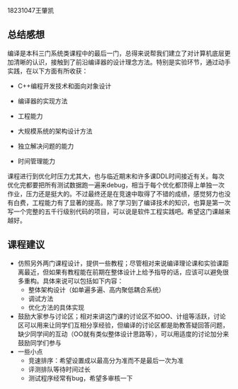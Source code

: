 

18231047王肇凯



## 总结感想

编译是本科三门系统类课程中的最后一门，总得来说帮我们建立了对计算机底层更加清晰的认识，接触到了前沿编译器的设计理念方法。特别是实验环节，通过动手实践，在以下方面有所收获：

* C++编程开发技术和面向对象设计
* 编译器的实现方法
* 工程能力
* 大规模系统的架构设计方法

* 独立解决问题的能力

* 时间管理能力

课程进行到优化时压力尤其大，也与临近期末和许多课DDL时间接近有关。每次优化完都要把所有测试数据跑一遍来debug，相当于每个优化都顶得上单独一次作业，压力还是挺大的。不过最终还是在竞速中取得了不错的成绩，感觉努力也没有白费，工程能力有了显著的提高。除了学习到了编译技术的知识，也算是第一次写一个完整的五千行级别代码的项目，可以说是软件工程实践吧。希望这门课越来越好。



## 课程建议

* 仿照另外两门课程设计，提供一些教程；尽管相对来说编译理论课和实验课距离最近，但如果有教程能在前期在整体设计上给予指导的话，应该可以避免很多重构。具体来说可以包括如下内容：
  * 整体架构设计（如单遍多遍、高内聚低耦合系统）
  * 调试方法
  * 优化方法的具体实现
* 鼓励大家参与讨论区；相对来讲这门课的讨论区不如OO、计组等活跃，讨论区可以用来让同学们互相分享经验，但编译的讨论区都是助教答疑回答问题，缺少同学间的互动（OO就有类似整体设计思路等），可以用适度的讨论加分来鼓励同学们参与
* 一些小点
  * 竞速排序：希望设置成以最高分为准而不是最后一次为准
  * 评测排队等待时间过长
  * 测试程序经常有bug，希望多审核一下





















